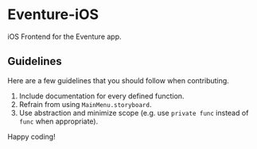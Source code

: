# Eventure-iOS
iOS Frontend for the Eventure app.

## Guidelines
Here are a few guidelines that you should follow when contributing.
1. Include documentation for every defined function.
2. Refrain from using `MainMenu.storyboard`.
3. Use abstraction and minimize scope (e.g. use `private func` instead of `func` when appropriate).

Happy coding!

